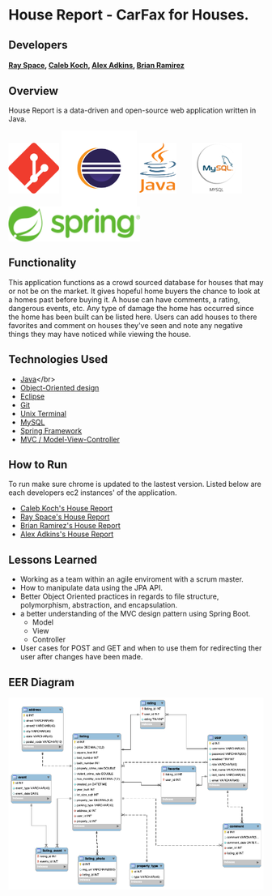 # House Report - CarFax for Houses.


## Developers
#### [Ray Space](https://github.com/ryspc), [Caleb Koch](https://github.com/CKoch92), [Alex Adkins](https://github.com/aadkin200), [Brian Ramirez](https://github.com/gbramirez)

## Overview
House Report is a data-driven and open-source web application written in Java.


<p float="left">
<img src="media/pictures/git-logo.png" alt ="git" width="100" height="100" align="center"/>
<img src="media/pictures/eclipse-logo.png" alt = "eclipse" width="150" height="150" align="center"/>
<img src="media/pictures/java-logo.png" alt = "eclipse" width="75" height="100" style="margin-right: 25px" align="center"/>
<img src="media/pictures/mySQL-logo.png" alt = "MySQL" width="100" height="100" style="margin-right: 25px" align="center"/>
<img src="media/pictures/spring-logo.png" alt = "Spring MVC" width="260" height="70" style="margin-right: 25px" align="center"/>
</p>

## Functionality
This application functions as a crowd sourced database for houses that may or not be on the market. It gives hopeful home buyers the chance to look at a homes past before buying it. A house can have comments, a rating, dangerous events, etc. Any type of damage the home has occurred since the home has been built can be listed here. Users can add houses to there favorites and comment on houses they've seen and note any negative things they may have noticed while viewing the house.
## Technologies Used

* [Java](https://en.wikipedia.org/wiki/Java_)</br>
* [Object-Oriented design](https://stackabuse.com/object-oriented-design-principles-in-java)</br>
* [Eclipse](https://www.eclipse.org/ide/)</br>
* [Git](https://git-scm.com/)</br>
* [Unix Terminal](https://en.wikipedia.org/wiki/Unix_shell)</br>
* [MySQL](https://www.mysql.com/)</br>
* [Spring Framework](https://en.wikipedia.org/wiki/Spring_Framework#Spring_Boot)<br>
* [MVC / Model-View-Controller](https://en.wikipedia.org/wiki/Model%E2%80%93view%E2%80%93controller)<br>

## How to Run
To run make sure chrome is updated to the lastest version. Listed below are each developers ec2 instances' of the application.
* [Caleb Koch's House Report](http://3.141.54.239:8080/HouseReport/)
* [Ray Space's House Report](http://52.8.239.60:8080/HouseReport/)
* [Brian Ramirez's House Report](http://18.118.108.93/HouseReport/)
* [Alex Adkins's House Report](http://18.119.85.90:8080/HouseReport/)

## Lessons Learned
* Working as a team within an agile enviroment with a scrum master.
* How to manipulate data using the JPA API.
* Better Object Oriented practices in regards to file structure, polymorphism, abstraction, and encapsulation.
* a better understanding of the MVC design pattern using Spring Boot.
    * Model
    * View
    * Controller
* User cases for POST and GET and when to use them for redirecting ther user after changes have been made.
## EER Diagram
<img src="DB/housereportdbSchema.png" alt="DB Schema"/>
